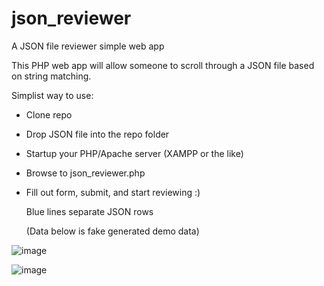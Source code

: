 # json_reviewer
A JSON file reviewer simple web app

This PHP web app will allow someone to scroll through a JSON file based on string matching.

Simplist way to use:
- Clone repo
- Drop JSON file into the repo folder
- Startup your PHP/Apache server (XAMPP or the like)
- Browse to json_reviewer.php
- Fill out form, submit, and start reviewing :)

  Blue lines separate JSON rows

  (Data below is fake generated demo data)

![image](https://github.com/jasonmhead/json_reviewer/assets/6140151/8e9d5bc2-82c6-4f57-9024-979a0d9c9ac4)

![image](https://github.com/jasonmhead/json_reviewer/assets/6140151/59cab11b-225e-4a99-ad5a-407bd83c6385)


